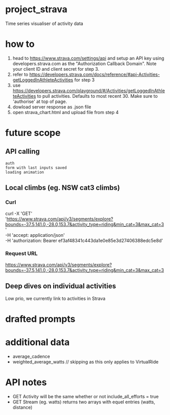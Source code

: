 # project_strava
Time series visualiser of activity data

# how to
1. head to https://www.strava.com/settings/api and setup an API key using developers.strava.com as the "Authorization Callback Domain". Note your client ID and client secret for step 3.
2. refer to https://developers.strava.com/docs/reference/#api-Activities-getLoggedInAthleteActivities for step 3
3. use https://developers.strava.com/playground/#/Activities/getLoggedInAthleteActivities to pull activities. Defaults to most recent 30. Make sure to 'authorise' at top of page.
4. dowload server response as .json file
5. open strava_chart.html and upload file from step 4


# future scope
## API calling
    auth
    form with last inputs saved
    loading animation

## Local climbs (eg. NSW cat3 climbs)
### Curl    
curl -X 'GET' \
'https://www.strava.com/api/v3/segments/explore?bounds=-37.5,141.0,-28.0,153.7&activity_type=riding&min_cat=3&max_cat=3' \
-H 'accept: application/json' \
-H 'authorization: Bearer ef3af48341c443da1e0e85e3d27406388edc5e8d'
### Request URL
https://www.strava.com/api/v3/segments/explore?bounds=-37.5,141.0,-28.0,153.7&activity_type=riding&min_cat=3&max_cat=3

## Deep dives on individual activities
Low prio, we currently link to activities in Strava

# drafted prompts

# additional data
- average_cadence
- weighted_average_watts // skipping as this only applies to VirtualRide

# API notes
- GET Activity will be the same whether or not include_all_efforts = true
- GET Stream (eg. watts) returns two arrays with equel entries (watts, distance)
